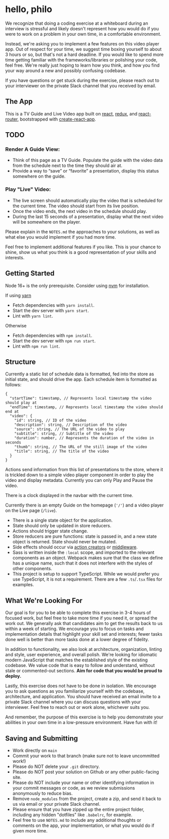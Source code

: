 # hello, philo

We recognize that doing a coding exercise at a whiteboard during an interview is
stressful and likely doesn't represent how you would do if you were to work on a
problem in your own time, in a comfortable environment.

Instead, we're asking you to implement a few features on this video player app.
Out of respect for your time, we suggest time boxing yourself to about 3 hours
or so, but that's not a hard deadline. If you would like to spend more
time getting familiar with the frameworks/libraries or polishing your code, feel
free.
We're really just hoping to learn how you think, and how you find your way
around a new and possibly confusing codebase.

If you have questions or get stuck during the exercise, please reach out to your
interviewer on the private Slack channel that you received by email.

## The App

This is a TV Guide and Live Video app built on [react](http://reactjs.org),
[redux](https://redux.js.org/),
and [react-router](https://github.com/ReactTraining/react-router),
bootstrapped with [create-react-app](https://github.com/facebook/create-react-app).

## TODO

### Render A Guide View:

- Think of this page as a TV Guide. Populate the guide with the video data from the schedule next to the time they should air at.
- Provide a way to “save” or “favorite” a presentation, display this status somewhere on the guide.

### Play "Live" Video:

- The live screen should automatically play the video that is scheduled for the current time. The video should start from its live position.
- Once the video ends, the next video in the schedule should play.
- During the last 15 seconds of a presentation, display what the next video will be somewhere on the player.

Please explain in the `NOTES.md` the approaches to your solutions, as well as what else you would implement if you had more time.

Feel free to implement additional features if you like. This is your chance to shine, show us what you think is a good representation of your skills and interests.

## Getting Started

Node 16+ is the only prerequisite. Consider using [nvm](http://nvm.sh/) for
installation.

If using [yarn](https://yarnpkg.com/lang/en/docs/install/)

- Fetch dependencies with `yarn install`.
- Start the dev server with `yarn start`.
- Lint with `yarn lint`.

Otherwise

- Fetch dependencies with `npm install`.
- Start the dev server with `npm run start`.
- Lint with `npm run lint`.

## Structure

Currently a static list of schedule data is formatted, fed into the store as initial state, and should drive the app. Each schedule item is formatted as follows:

```
{
  "startTime": timestamp, // Represents local timestamp the video should play at
  "endTime": timestamp, // Represents local timestamp the video should end at
  "video": {
    "id": string, // ID of the video
    "description": string, // Description of the video
    "source": string, // The URL of the video to play
    "subtitle": string, // Subtitle of the video
    "duration": number, // Represents the duration of the video in seconds
    "thumb": string, // The URL of the still image of the video
    "title": string, // The title of the video
  }
}
```

Actions send information from this list of presentations to the
store, where it is trickled down to a simple video player component in order to play the video
and display metadata. Currently you can only Play and Pause the video.

There is a clock displayed in the navbar with the current time.

Currently there is an empty Guide on the homepage (`'/'`) and a video player on the Live page (`/live`).

- There is a single state object for the application.
- State should only be updated in store reducers.
- Actions should trigger state change.
- Store reducers are pure functions: state is passed in, and a new state object
  is returned. State should never be mutated.
- Side effects should occur via
  [action creators](http://redux.js.org/glossary#action-creator) or
  [middleware](http://redux.js.org/advanced/middleware).
- Sass is written inside the `:local` scope, and imported to the relevant components
  as an object. Webpack makes sure that the class we define has a unique name,
  such that it does not interfere with the styles of other components.
- This project is setup to support TypeScript. While we would prefer you use TypeScript, it is not a requirement. There are a few `.ts`/`.tsx` files for examples.

## What We're Looking For

Our goal is for you to be able to complete this exercise in 3-4 hours of focused work, but feel free to take more time if you need it, or spread the work out. We generally ask that candidates aim to get the results back to us within a week of starting. We encourage you to focus on tasks and implementation details that
highlight your skill set and interests; fewer tasks done well is better than more
tasks done at a lower degree of fidelity.

In addition to functionality, we also look at architecture, organization,
linting and style, user experience, and overall polish. We're looking for idiomatic modern
JavaScript that matches the established style of the existing codebase. We value
code that is easy to follow and understand, without stale or commented-out
sections. __Aim for code that you would be proud to deploy.__

Lastly, this exercise does not have to be done in isolation. We encourage you to
ask questions as you familiarize yourself with the codebase, architecture, and
application. You should have received an email invite to a private Slack channel
where you can discuss questions with your interviewer. Feel free to reach out or
work alone, whichever suits you.

And remember, the purpose of this exercise is to help you demonstrate your
abilities in your own time in a low-pressure environment. Have fun with it!

## Saving and Submitting

- Work directly on `main`
- Commit your work to that branch (make sure not to leave uncommitted work!)
- Please do NOT delete your `.git` directory.
- Please do NOT post your solution on Github or any other public-facing site.
- Please do NOT include your name or other identifying information in your
  commit messages or code, as we review submissions anonymously to reduce bias.
- Remove `node_modules` from the project, create a zip, and send it back to us via email or your private Slack channel.
- Please ensure that you have zipped up the entire project folder, including any hidden "dotfiles" like `.babelrc`, for example.
- Feel free to use `NOTES.md` to include any additional thoughts or comments on
  the app, your implementation, or what you would do if given more time.

